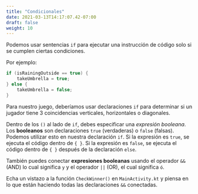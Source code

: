 ```yaml
---
title: "Condicionales"
date: 2021-03-13T14:17:07.42-07:00
draft: false
weight: 10
---
```

Podemos usar sentencias `if` para ejecutar una instrucción de código solo si se cumplen ciertas condiciones.

Por ejemplo:

```kotlin
if (isRainingOutside == true) {
    takeUmbrella = true;
} else {
    takeUmbrella = false;
}
```

Para nuestro juego, deberíamos usar declaraciones `if` para determinar si un jugador tiene 3 coincidencias verticales, horizontales o diagonales.

Dentro de los `()` al lado de `if`, debes especificar una _expresión booleana_. Los **booleanos** son declaraciones `true` (verdaderas) o `false` (falsas). Podemos utilizar esto en nuestra declaración `if`. Si la expresión es `true`, se ejecuta el código dentro de `{ }`. Si la expresión es `false`, se ejecuta el código dentro de `{ }` después de la declaración `else`.

También puedes conectar **expresiones booleanas** usando el operador `&&` (AND) lo cual significa `y` y el operador `||` (OR), el cual significa `ó`.

Echa un vistazo a la función `CheckWinner()` en `MainActivity.kt` y piensa en lo que están haciendo todas las declaraciones `&&` conectadas.